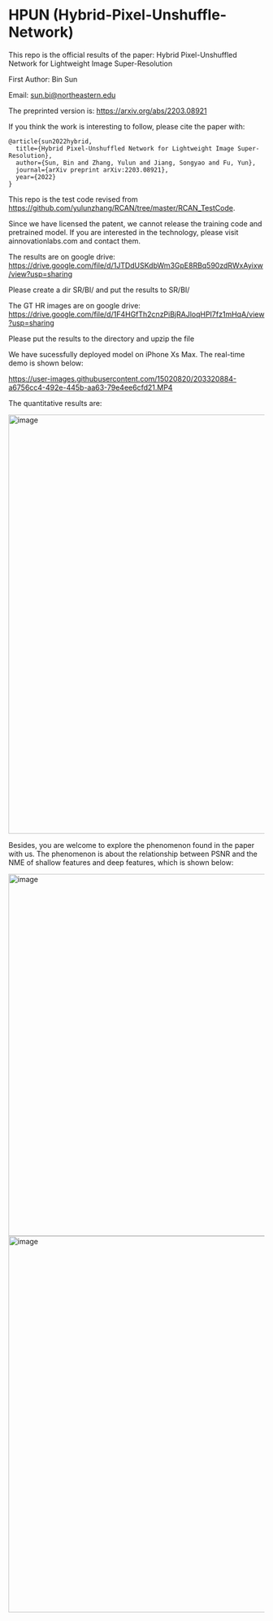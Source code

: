 # HPUN (Hybrid-Pixel-Unshuffle-Network)
This repo is the official results of the paper:
Hybrid Pixel-Unshuffled Network for Lightweight Image Super-Resolution

First Author: Bin Sun

Email: sun.bi@northeastern.edu

The preprinted version is: https://arxiv.org/abs/2203.08921

If you think the work is interesting to follow, please cite the paper with:
```
@article{sun2022hybrid,
  title={Hybrid Pixel-Unshuffled Network for Lightweight Image Super-Resolution},
  author={Sun, Bin and Zhang, Yulun and Jiang, Songyao and Fu, Yun},
  journal={arXiv preprint arXiv:2203.08921},
  year={2022}
}
```
This repo is the test code revised from https://github.com/yulunzhang/RCAN/tree/master/RCAN_TestCode.

Since we have licensed the patent, we cannot release the training code and pretrained model. If you are interested in the technology, please visit ainnovationlabs.com and contact them.

The results are on google drive:
https://drive.google.com/file/d/1JTDdUSKdbWm3GpE8RBq590zdRWxAyixw/view?usp=sharing

Please create a dir SR/BI/ and put the results to SR/BI/


The GT HR images are on google drive:
https://drive.google.com/file/d/1F4HGfTh2cnzPiBjRAJloqHPI7fz1mHqA/view?usp=sharing

Please put the results to the directory and upzip the file

We have sucessfully deployed model on iPhone Xs Max. The real-time demo is shown below:


https://user-images.githubusercontent.com/15020820/203320884-a6756cc4-492e-445b-aa63-79e4ee6cfd21.MP4

The quantitative results are:

<img width="824" alt="image" src="https://user-images.githubusercontent.com/15020820/203330426-2373bc06-013b-4cdf-bb18-4c9bcc4569cc.png">

Besides, you are welcome to explore the phenomenon found in the paper with us. The phenomenon is about the relationship between PSNR and the NME of shallow features and deep features,  which is shown below:

<img width="712" alt="image" src="https://user-images.githubusercontent.com/15020820/203328068-825e4166-6324-4da6-a18a-554539bf91c7.png">

<img width="740" alt="image" src="https://user-images.githubusercontent.com/15020820/203327950-38c34b13-e252-415d-b752-e37bc3c0a7bc.png">


